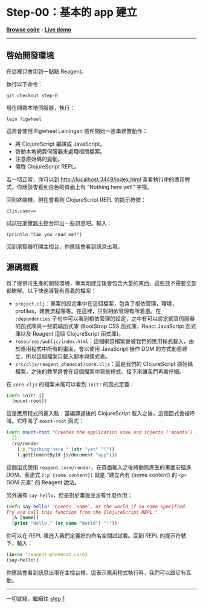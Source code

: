 # Step-00：基本的 app 建立

**[Browse code](https://github.com/vvvvalvalval/reagent-phonecat-tutorial/blob/step-0/src/cljs/reagent_phonecat_tutorial/core.cljs#L1) - [Live demo](http://reagent-phonecat-tutorial.s3-website-us-east-1.amazonaws.com/step-00/)**

***

## 啓始開發環境

在這裡只會用到一點點 Reagent。

執行以下命令：

```
git checkout step-0
```

現在開啓本地伺服器，執行：

```
lein figwheel
```

這將會使用 Figwheel Leiningen 插件開始一連串建置動作：

 * 將 ClojureScript 編譯成 JavaScript。
 * 啓動本地網頁伺服器來處理相關檔案。
 * 注意原始碼的變動。
 * 開啓 ClojureScript REPL。

若一切正常，你可以到 [http://localhost:3449/index.html](http://localhost:3449/index.html) 查看執行中的應用程式。你應該會看到白色的頁面上有 "Nothing here yet!" 字樣。

回到終端機，現在會看到 ClojureScript REPL 的提示符號：

```
cljs.user=>
```

試試在瀏覽器主控台印出一些訊息吧。輸入：

```
(println "Can you read me?")
```

回到瀏覽器打開主控台，你應該會看到訊息出現。

## 源碼概觀

爲了提供可生產的開發環境，專案剛建立後會包含大量的東西，這些並不需要全部都瞭解。以下快速導覽有意義的檔案：

 * `project.clj`：專案的設定集中在這個檔案，包含了相依管理，環境，profiles，建置流程等等。在這裡，只對相依管理有所着墨。在 `:dependencies` 子句中可以看到相依管理的設定，之中有可以設定網頁伺服器的函式庫與一些前端函式庫 (BootStrap CSS 函式庫，React JavaScript 函式庫以及 Reagent 這個 ClojureScript 函式庫)。
 * `resources/public/index.html`：這個網頁檔案會被我們的應用程式載入，由於應用程式中所有的畫面，會以使用 JavaScript 操作 DOM 的方式動態建立，所以這個檔案只載入腳本與樣式表。
 * `src/cljs/reagent_phonecat/core.cljs`：這是我們的 ClojureScript 原始碼檔案，之後的教學將會在這個檔案中寫些程式。接下來讓我們再看仔細。

在 `core.cljs` 的檔案末尾可以看到 `init!` 的函式定義：

```clojure
(defn init! []
  (mount-root))
``` 

這是應用程式的進入點：當編譯過後的 ClojureScript 載入之後，這個函式會被呼叫。它呼叫了 `mount-root` 函式：

```clojure
(defn mount-root "Creates the application view and injects ('mounts') it into the root element." 
  []
  (rg/render 
    [:p "Nothing here " (str "yet" "!")]
    (.getElementById js/document "app")))
```

這個函式使用 `reagent.core/render`，在頁面載入之後將動態產生的畫面安插進 DOM。表達式 `[:p {some content}]` 就是 "建立內有 {some content} 的 `<p>` DOM 元素" 的 Reagent 說法。

另外還有 `say-hello`，但是對於畫面並沒有什麼作用：

```clojure
(defn say-hello! "Greets `name`, or the world if no name specified.
Try and call this function from the ClojureScript REPL."
  [& [name]]
  (print "Hello," (or name "World") "!"))
```

你可以在 REPL 裡進入我們定義好的命名空間試試看。回到 REPL 的提示符號下，輸入：

```clojure
(in-ns 'reagent-phonecat.core)
(say-hello!)
```

你應該會看到訊息出現在主控台裡，這表示應用程式執行時，我們可以跟它有互動。

***

一切就緒，繼續往 [step 1](https://github.com/clojure-tw/reagent-phonecat-tutorial-zh_TW/blob/master/step-01.md) 